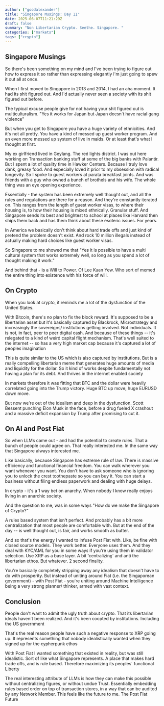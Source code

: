 ```yaml
---
author: ["goodalexander"]
title: "Singapore Musings: Day 11"
date: 2025-06-07T11:21:29Z
draft: false
summary: "Non Libertarian Crypto. Seethe. Singapore. "
categories: ["markets"]
tags: ["crypto"]
---
```


## Singapore Musings

So there's been something on my mind and I've been trying to figure out how to express it so rather than expressing elegantly I'm just going to spew it out all at once.

When I first moved to Singapore in 2013 and 2014, I had an aha moment. It had its shit figured out. And I'd actually never seen a society with its shit figured out before. 

The typical excuse people give for not having your shit figured out is multiculturalism. "Yes it works for Japan but Japan doesn't have racial gang violence" 

But when you get to Singapore you have a huge variety of ethnicities. And it's not all pretty. You have a kind of messed up guest worker program. And an even more messed up system of live in maids. Or at least that's what I thought at first.

My ex girlfriend lived in Geylang. The red lights district. I was out here working on Transaction banking stuff at some of the big banks with Palantir. But I spent a lot of quality time in Hawker Centers. Because I truly love dank, greasy food. And especially loved it prior to my obsession with radical longevity. So I spoke to guest workers at parata breakfast joints. And was friends with a guy who owned a bunch of brothels and his wife. The whole thing was an eye opening experience.

Essentially - the system has been extremely well thought out, and all the rules and regulations are there for a reason. And they're constantly iterated on. This ranges from the length of guest worker visas, to where their housing is, to how their housing is mixed ethnically. Granular stuff. And Singapore sends its best and brightest to school at places like Harvard then ships them back and has them think about these esoteric issues. For years.

In America we basically don't think about hard trade offs and just kind of pretend the problem doesn't exist. And rock 10 million illegals instead of actually making hard choices like guest worker visas. 

So Singapore to me showed me that "Yes it is possible to have a multi cultural system that works extremely well, so long as you spend a lot of thought making it work." 

And behind that - is a Will to Power. Of Lee Kuan Yew. Who sort of memed the entire thing into existence with his force of will.

## On Crypto

When you look at crypto, it reminds me a lot of the dysfunction of the United States.

With Bitcoin, there's no plan to fix the block reward. It's supposed to be a libertarian asset but it's basically captured by Blackrock, Microstrategy and increasingly the sovereigns/ institutions getting involved. Not individuals. It is not, in fact, peer to peer digital cash. And because of these things -- it's relegated to a kind of weird capital flight mechanism. That's well suited to the internet -- so has a very high market cap because it's captured a lot of peoples imagination

This is quite similar to the US which is also captured by institutions. But is a really compelling libertarian meme that generates huge amounts of media and liquidity for the dollar. So it kind of works despite fundamentally not having a plan for its debt. And thrives in the internet enabled society

In markets therefore it was fitting that BTC and the dollar were heavily correlated going into the Trump victory. Huge BTC up move, huge EURUSD down move.

But now we're out of the idealism and deep in the dysfunction. Scott Bessent punching Elon Musk in the face, before a drug fueled X crashout and a massive deficit expansion by Trump after promising to cut it. 

## On AI and Post Fiat

So when LLMs came out - and had the potential to create rules. That a bunch of people could agree on. That really interested me. In the same way that Singapore always interested me. 

Like basically, because Singapore has extreme rule of law. There is massive efficiency and functional financial freedom. You can walk wherever you want whenever you want. You don't have to ask someone who is ignoring you to unlock the crest toothepaste so you can buy it. You can start a business without filing endless paperwork and dealing with huge delays.

In crypto - it's a 1 way bet on anarchy. When nobody I know really enjoys living in an anarchic society. 

And the question to me, was in some ways "How do we make the Singapore of Crypto?" 

A rules based system that isn't perfect. And probably has a bit more centralization that most people are comfortable with. But at the end of the day -- is well thought out, is fair, and works smooth as butter. 

And so that's the energy I wanted to infuse Post Fiat with. Like, be fine with closed source models. They work better. Everyone uses them. And they deal with KYC/AML for you in some ways if you're using them in validator selection. Use XRP as a base layer. A bit 'centralizing' and anti the libertarian ethos. But whatever. 2 second finality. 

You're basically completely stripping away any idealism that doesn't have to do with prosperity. But instead of uniting around Fiat (i.e. the Singaporean government) - with Post Fiat - you're uniting around Machine Intelligence being a very strong planner/ thinker, armed with vast context.

## Conclusion

People don't want to admit the ugly truth about crypto. That its libertarian ideals haven't been realized. And it's been coopted by institutions. Including the US government

That's the real reason people have such a negative response to XRP going up. It represents something that nobody idealistically wanted when they signed up for the cypherpunk ethos

With Post Fiat I wanted something that existed in reality, but was still idealistic. Sort of like what Singapore represents. A place that makes hard trade offs, and is rule based. Therefore maximizing its peoples' functional Liberty

The real interesting attribute of LLMs is how they can make this possible without centralizing figures, or without undue Trust. Essentially embedding rules based order on top of transaction stores, in a way that can be audited by any Network Member. This feels like the future to me. The Post Fiat Future

<div style="height: 30vh">  
    <script 
        src="https://cdn.jsdelivr.net/ghost/signup-form@~0.2/umd/signup-form.min.js" 
        data-background-color="#2B2B2B"    
        data-text-color="#ffffff"
        data-button-color="#2d2d2d"       
        data-button-text-color="#ffffff"
        data-title="goodalexander" 
        data-description="Navigating the Post Fiat reality" 
        data-site="https://goodalexander.ghost.io/" 
        data-locale="en" 
        async>
    </script>
</div>
